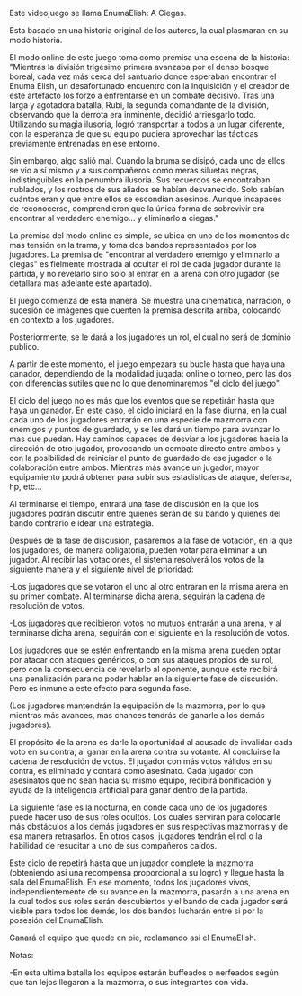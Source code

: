 Este videojuego se llama EnumaElish: A Ciegas.

Esta basado en una historia original de los autores, la cual plasmaran en su modo historia. 

El modo online de este juego toma como premisa una escena de la historia:
"Mientras la división trigésimo primera avanzaba por el denso bosque boreal, cada vez más cerca del santuario donde esperaban encontrar el Enuma Elish, un desafortunado encuentro con la Inquisición y el creador de este artefacto los forzó a enfrentarse en un combate decisivo. Tras una larga y agotadora batalla, Rubí, la segunda comandante de la división, observando que la derrota era inminente, decidió arriesgarlo todo. Utilizando su magia ilusoria, logró transportar a todos a un lugar diferente, con la esperanza de que su equipo pudiera aprovechar las tácticas previamente entrenadas en ese entorno.

Sin embargo, algo salió mal. Cuando la bruma se disipó, cada uno de ellos se vio a sí mismo y a sus compañeros como meras siluetas negras, indistinguibles en la penumbra ilusoria. Sus recuerdos se encontraban nublados, y los rostros de sus aliados se habían desvanecido. Solo sabían cuántos eran y que entre ellos se escondían asesinos. Aunque incapaces de reconocerse, comprendieron que la única forma de sobrevivir era encontrar al verdadero enemigo… y eliminarlo a ciegas."

La premisa del modo online es simple, se ubica en uno de los momentos de mas tensión en la trama, y toma dos bandos representados por los jugadores. 
La premisa de "encontrar al verdadero enemigo y eliminarlo a ciegas" es fielmente mostrada al ocultar el rol de cada jugador durante la partida, y no revelarlo sino solo al entrar en la arena con otro jugador (se detallara mas adelante este apartado).

El juego comienza de esta manera. Se muestra una cinemática, narración, o sucesión de imágenes que cuenten la premisa descrita arriba, colocando en contexto a los jugadores. 

Posteriormente, se le dará a los jugadores un rol, el cual no será de dominio publico. 

A partir de este momento, el juego empezara su bucle hasta que haya una ganador, dependiendo de la modalidad jugada: online o torneo, pero las dos con diferencias sutiles que no lo que denominaremos "el ciclo del juego".

El ciclo del juego no es más que los eventos que se repetirán hasta que haya un ganador. En este caso, el ciclo iniciará en la fase diurna, en la cual cada uno de los jugadores entrarán en una especie de mazmorra con enemigos y puntos de guardado, y se les dará un tiempo para avanzar lo mas que puedan.
Hay caminos capaces de desviar a los jugadores hacia la dirección de otro jugador, provocando un combate directo entre ambos y con la posibilidad de reiniciar el punto de guardado de ese jugador o la colaboración entre ambos.
Mientras más avance un jugador, mayor equipamiento podrá obtener para subir sus estadisticas de ataque, defensa, hp, etc...

Al terminarse el tiempo, entrará una fase de discusión en la que los jugadores podrán discutir entre quienes serán de su bando y quienes del bando contrario e idear una estrategia.

Después de la fase de discusión, pasaremos a la fase de votación, en la que los jugadores, de manera obligatoria, pueden votar para eliminar a un jugador. Al recibir las votaciones, el sistema resolverá los votos de la siguiente manera y el siguiente nivel de prioridad:

-Los jugadores que se votaron el uno al otro entraran en la misma arena en su primer combate. Al terminarse dicha arena, seguirán la cadena de resolución de votos.

-Los jugadores que recibieron votos no mutuos entrarán a una arena, y al terminarse dicha arena, seguirán con el siguiente en la resolución de votos.

Los jugadores que se estén enfrentando en la misma arena pueden optar por atacar con ataques genéricos, o con sus ataques propios de su rol, pero con la consecuencia de revelarlo al oponente, aunque este recibirá una penalización para no poder hablar en la siguiente fase de discusión. Pero es inmune a este efecto para segunda fase.

(Los jugadores mantendrán la equipación de la mazmorra, por lo que mientras más avances, mas chances tendrás de ganarle a los demás jugadores).

El propósito de la arena es darle la oportunidad al acusado de invalidar cada voto en su contra, al ganar en la arena contra su votante. Al concluirse la cadena de resolución de votos. El jugador con más votos válidos en su contra, es eliminado y contará como asesinato. Cada jugador con asesinatos que no sean hacia su mismo equipo, recibirá bonificación y ayuda de la inteligencia artificial para ganar dentro de la partida. 

La siguiente fase es la nocturna, en donde cada uno de los jugadores puede hacer uso de sus roles ocultos. Los cuales servirán para colocarle más obstáculos a los demás jugadores en sus respectivas mazmorras y de esa manera retrasarlos. En otros casos, jugadores tendrán el rol o la habilidad de resucitar a uno de sus compañeros caídos.

Este ciclo de repetirá hasta que un jugador complete la mazmorra (obteniendo asi una recompensa proporcional a su logro) y llegue hasta la sala del EnumaElish. En ese momento, todos los jugadores vivos, independientemente de su avance en la mazmorra, pasarán a una arena en la cual todos sus roles serán descubiertos y el bando de cada jugador será visible para todos los demás, los dos bandos lucharán entre si por la posesión del EnumaElish.

Ganará el equipo que quede en pie, reclamando asi el EnumaElish.

Notas:

-En esta ultima batalla los equipos estarán buffeados o nerfeados según que tan lejos llegaron a la mazmorra, o sus integrantes con vida.







